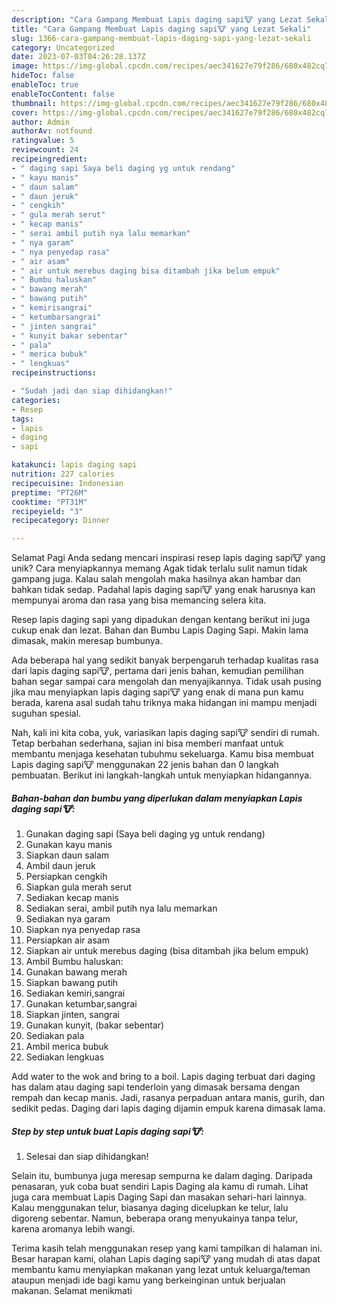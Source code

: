 ```yaml
---
description: "Cara Gampang Membuat Lapis daging sapi🐮 yang Lezat Sekali"
title: "Cara Gampang Membuat Lapis daging sapi🐮 yang Lezat Sekali"
slug: 1366-cara-gampang-membuat-lapis-daging-sapi-yang-lezat-sekali
category: Uncategorized
date: 2023-07-03T04:26:28.137Z
image: https://img-global.cpcdn.com/recipes/aec341627e79f286/680x482cq70/lapis-daging-sapi-foto-resep-utama.jpg
hideToc: false
enableToc: true
enableTocContent: false
thumbnail: https://img-global.cpcdn.com/recipes/aec341627e79f286/680x482cq70/lapis-daging-sapi-foto-resep-utama.jpg
cover: https://img-global.cpcdn.com/recipes/aec341627e79f286/680x482cq70/lapis-daging-sapi-foto-resep-utama.jpg
author: Admin
authorAv: notfound
ratingvalue: 5
reviewcount: 24
recipeingredient:
- " daging sapi Saya beli daging yg untuk rendang"
- " kayu manis"
- " daun salam"
- " daun jeruk"
- " cengkih"
- " gula merah serut"
- " kecap manis"
- " serai ambil putih nya lalu memarkan"
- " nya garam"
- " nya penyedap rasa"
- " air asam"
- " air untuk merebus daging bisa ditambah jika belum empuk"
- " Bumbu haluskan"
- " bawang merah"
- " bawang putih"
- " kemirisangrai"
- " ketumbarsangrai"
- " jinten sangrai"
- " kunyit bakar sebentar"
- " pala"
- " merica bubuk"
- " lengkuas"
recipeinstructions:

- "Sudah jadi dan siap dihidangkan!"
categories:
- Resep
tags:
- lapis
- daging
- sapi

katakunci: lapis daging sapi 
nutrition: 227 calories
recipecuisine: Indonesian
preptime: "PT26M"
cooktime: "PT31M"
recipeyield: "3"
recipecategory: Dinner

---
```



Selamat Pagi Anda sedang mencari inspirasi resep lapis daging sapi🐮 yang unik? Cara menyiapkannya memang Agak tidak terlalu sulit namun tidak gampang juga. Kalau salah mengolah maka hasilnya akan hambar dan bahkan tidak sedap. Padahal lapis daging sapi🐮 yang enak harusnya kan mempunyai aroma dan rasa yang bisa memancing selera kita.


Resep lapis daging sapi yang dipadukan dengan kentang berikut ini juga cukup enak dan lezat. Bahan dan Bumbu Lapis Daging Sapi. Makin lama dimasak, makin meresap bumbunya.

Ada beberapa hal yang sedikit banyak berpengaruh terhadap kualitas rasa dari lapis daging sapi🐮, pertama dari jenis bahan, kemudian pemilihan bahan segar sampai cara mengolah dan menyajikannya. Tidak usah pusing jika mau menyiapkan lapis daging sapi🐮 yang enak di mana pun kamu berada, karena asal sudah tahu triknya maka hidangan ini mampu menjadi suguhan spesial.


Nah, kali ini kita coba, yuk, variasikan lapis daging sapi🐮 sendiri di rumah. Tetap berbahan sederhana, sajian ini bisa memberi manfaat untuk membantu menjaga kesehatan tubuhmu sekeluarga. Kamu bisa membuat Lapis daging sapi🐮 menggunakan 22 jenis bahan dan 0 langkah pembuatan. Berikut ini langkah-langkah untuk menyiapkan hidangannya.

<!--inarticleads1-->

##### Bahan-bahan dan bumbu yang diperlukan dalam menyiapkan Lapis daging sapi🐮:

1. Gunakan  daging sapi (Saya beli daging yg untuk rendang)
1. Gunakan  kayu manis
1. Siapkan  daun salam
1. Ambil  daun jeruk
1. Persiapkan  cengkih
1. Siapkan  gula merah serut
1. Sediakan  kecap manis
1. Sediakan  serai, ambil putih nya lalu memarkan
1. Sediakan  nya garam
1. Siapkan  nya penyedap rasa
1. Persiapkan  air asam
1. Siapkan  air untuk merebus daging (bisa ditambah jika belum empuk)
1. Ambil  Bumbu haluskan:
1. Gunakan  bawang merah
1. Siapkan  bawang putih
1. Sediakan  kemiri,sangrai
1. Gunakan  ketumbar,sangrai
1. Siapkan  jinten, sangrai
1. Gunakan  kunyit, (bakar sebentar)
1. Sediakan  pala
1. Ambil  merica bubuk
1. Sediakan  lengkuas


Add water to the wok and bring to a boil. Lapis daging terbuat dari daging has dalam atau daging sapi tenderloin yang dimasak bersama dengan rempah dan kecap manis. Jadi, rasanya perpaduan antara manis, gurih, dan sedikit pedas. Daging dari lapis daging dijamin empuk karena dimasak lama. 

<!--inarticleads2-->

##### Step by step untuk buat Lapis daging sapi🐮:


1. Selesai dan siap dihidangkan!

Selain itu, bumbunya juga meresap sempurna ke dalam daging. Daripada penasaran, yuk coba buat sendiri Lapis Daging ala kamu di rumah. Lihat juga cara membuat Lapis Daging Sapi dan masakan sehari-hari lainnya. Kalau menggunakan telur, biasanya daging dicelupkan ke telur, lalu digoreng sebentar. Namun, beberapa orang menyukainya tanpa telur, karena aromanya lebih wangi. 

Terima kasih telah menggunakan resep yang kami tampilkan di halaman ini. Besar harapan kami, olahan Lapis daging sapi🐮 yang mudah di atas dapat membantu kamu menyiapkan makanan yang lezat untuk keluarga/teman ataupun menjadi ide bagi kamu yang berkeinginan untuk berjualan makanan. Selamat menikmati
